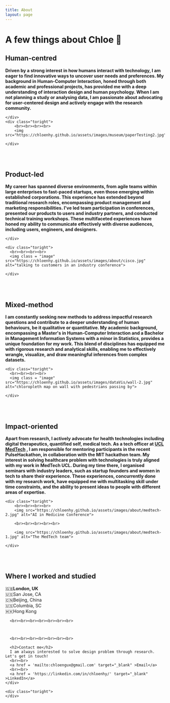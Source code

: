 ```yaml
---
title: About
layout: page
---
```

 
# A few things about Chloe  💁


<div class="side-by-side">
    <div class="toleft">
    <h2>Human-centred</h2>
        <p><b>Driven by a strong interest in how humans interact with technology, I am eager to find innovative ways to uncover user needs and preferences. My background in Human-Computer Interaction, honed through both academic and professional projects, has provided me with <span class="evidence"><b>a deep understanding of interaction design and human psychology</b></span>. When I am not planning a study or analysing data, I am passionate about advocating for user-centered design and actively engage with the research community.</b></p>

    </div>
    <div class="toright">
        <br><br><br><br>
        <img src="https://chloenhy.github.io/assets/images/museum/paperTesting2.jpg">

    </div>
</div>

<br><br>

<div class="side-by-side">
    <div class="toleft">
      <h2>Product-led</h2>
       <p><b>My career has spanned diverse environments, from <span class="evidence"><b>agile teams within large enterprises to fast-paced startups, even those emerging within established corporations</b></span>. This experience has extended beyond traditional research roles, encompassing product management and marketing responsibilities. I've led team participation in conferences, presented our products to users and industry partners, and conducted technical training workshops. These multifaceted experiences have honed my ability to communicate effectively with diverse audiences, including users, engineers, and designers.</b></p>

    </div>

    <div class="toright">
      <br><br><br><br>
      <img class = "image" src="https://chloenhy.github.io/assets/images/about/cisco.jpg" alt="talking to customers in an industry conference">

    </div>
</div>

<br><br>

<div class="side-by-side">
    <div class="toleft">
      <h2>Mixed-method</h2>
        <p><b>I am <span class="evidence"><b>constantly seeking new methods to address impactful research questions and contribute to a deeper understanding of human behaviours, be it qualitative or quantitative</b></span>. My academic background, encompassing a Master's in Human-Computer Interaction and a Bachelor in Management Information Systems with a minor in Statistics, provides a unique foundation for my work. This blend of disciplines has equipped me with rigorous research and analytical skills, enabling me to effectively wrangle, visualize, and draw meaningful inferences from complex datasets.</b></p>
    </div>

    <div class="toright">
      <br><br><br><br>
      <img class = "image" src="https://chloenhy.github.io/assets/images/dataVis/wall-2.jpg" alt="chloropleth map on wall with pedestrians passing by">

    </div>
</div>

<br><br>

<div class="side-by-side">
    <div class="toleft">
      <h2>Impact-oriented</h2>
      <p><b>Apart from research, I actively advocate for health technologies including digital therapeutics, quantified self, medical tech. As a tech officer at <a href="http://www.uclmed.tech/" target="_blank">UCL MedTech</a> , I am responsible for mentoring participants in the recent PulseHackathon, in collaboration with the MIT hackathon team. <span class="evidence"><b>My interest in solving healthcare problem with technologies is truly aligned with my work in MedTech UCL.</b></span> During my time there, I organised seminars with industry leaders, such as startup founders and women in tech to share their experience. These experiences, concurrently done with my research work, have equipped me with multitasking skill under time constraints, and the ability to present ideas to people with different areas of expertise.</b></p>
    </div>

    <div class="toright">
        <br><br><br><br>
        <img src="https://chloenhy.github.io/assets/images/about/medtech-2.jpg" alt="AI in Medicine Conference">

        <br><br><br><br><br>

        <img src="https://chloenhy.github.io/assets/images/about/medtech-1.jpg" alt="The MedTech team">

    </div>
</div>


<br><br>

<div class="side-by-side">
    <div class="toleft">
      <h2>Where I worked and studied</h2>
      🇬🇧<b>London, UK </b><br>
      🇺🇸San Jose, CA<br>
      🇨🇳Beijing, China<br>
      🇺🇸Columbia, SC<br>
      🇭🇰Hong Kong<br>

      <br><br><br><br><br><br><br>

   

      <br><br><br><br><br><br><br>

      <h2>Contact me</h2>
      I am always interested to solve design problem through research. Let's get in touch!
      <br><br>
      <a href = 'mailto:chloengux@gmail.com' target="_blank" >Email</a>
      <br><br>
      <a href = 'https://linkedin.com/in/chloenhy/' target="_blank" >LinkedIn</a>
    </div>

    <div class="toright">
    </div>
</div>


<br><br><br>

[1]: https://chloenhy.github.io/assets/images/about/IxDA1.jpg
[2]: https://chloenhy.github.io/assets/images/about/medtech-3.jpg
[3]: https://chloenhy.github.io/assets/images/about/cisco.jpg
